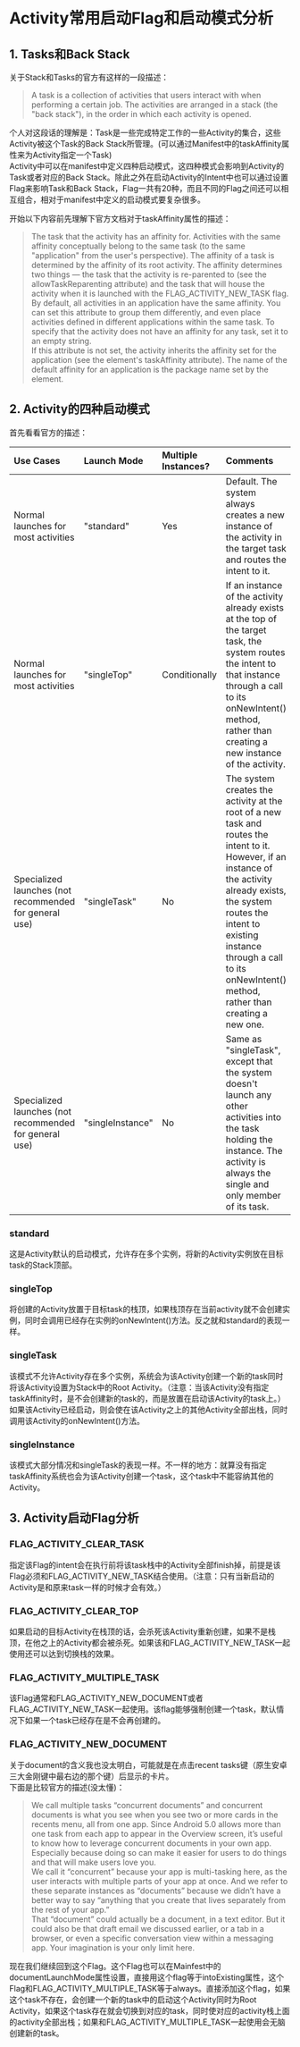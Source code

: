 # Activity常用启动Flag和启动模式分析  


## 1. Tasks和Back Stack  
  
  关于Stack和Tasks的官方有这样的一段描述：
  > A task is a collection of activities that users interact with when performing a certain job. The activities are arranged in a stack (the "back stack"), in the order in which each activity is opened.  
  
  个人对这段话的理解是：Task是一些完成特定工作的一些Activity的集合，这些Activity被这个Task的Back Stack所管理。(可以通过Manifest中的taskAffinity属性来为Activity指定一个Task)  
  Activity中可以在manifest中定义四种启动模式，这四种模式会影响到Activity的Task或者对应的Back Stack。除此之外在启动Activity的Intent中也可以通过设置Flag来影响Task和Back Stack，Flag一共有20种，而且不同的Flag之间还可以相互组合，相对于manifest中定义的启动模式要复杂很多。  
  
  
  开始以下内容前先理解下官方文档对于taskAffinity属性的描述：
  
  > The task that the activity has an affinity for. Activities with the same affinity conceptually belong to the same task (to the same "application" from the user's perspective). The affinity of a task is determined by the affinity of its root activity.
The affinity determines two things — the task that the activity is re-parented to (see the allowTaskReparenting attribute) and the task that will house the activity when it is launched with the FLAG\_ACTIVITY\_NEW\_TASK flag.  
By default, all activities in an application have the same affinity. You can set this attribute to group them differently, and even place activities defined in different applications within the same task. To specify that the activity does not have an affinity for any task, set it to an empty string.  
If this attribute is not set, the activity inherits the affinity set for the application (see the <application> element's taskAffinity attribute). The name of the default affinity for an application is the package name set by the <manifest> element.  


## 2. Activity的四种启动模式  
  
  首先看看官方的描述：  
  
|  Use Cases | Launch Mode |  Multiple Instances?| Comments |
|:-----|:-----|:-----|:-----|
|Normal launches for most activities |  "standard"  |   Yes  | 	Default. The system always creates a new instance of the activity in the target task and routes the intent to it. |
|Normal launches for most activities  |  "singleTop"  |  Conditionally | 	If an instance of the activity already exists at the top of the target task, the system routes the intent to that instance through a call to its onNewIntent() method, rather than creating a new instance of the activity. |
|Specialized launches (not recommended for general use) | "singleTask"	 |  No  | The system creates the activity at the root of a new task and routes the intent to it. However, if an instance of the activity already exists, the system routes the intent to existing instance through a call to its onNewIntent() method, rather than creating a new one. |
|Specialized launches (not recommended for general use) |  "singleInstance"  |   No  | 	Same as "singleTask", except that the system doesn't launch any other activities into the task holding the instance. The activity is always the single and only member of its task. |
  
### standard
  
  这是Activity默认的启动模式，允许存在多个实例，将新的Activity实例放在目标task的Stack顶部。 


### singleTop
  
  将创建的Activity放置于目标task的栈顶，如果栈顶存在当前activity就不会创建实例，同时会调用已经存在实例的onNewIntent()方法。反之就和standard的表现一样。  
  
### singleTask
  
  该模式不允许Activity存在多个实例，系统会为该Activity创建一个新的task同时将该Activity设置为Stack中的Root Activity。（注意：当该Activity没有指定taskAffinity时，是不会创建新的task的，而是放置在启动该Activity的task上。） 如果该Activity已经启动，则会使在该Activity之上的其他Activity全部出栈，同时调用该Activity的onNewIntent()方法。  
  
### singleInstance
  
  该模式大部分情况和singleTask的表现一样。不一样的地方：就算没有指定taskAffinity系统也会为该Activity创建一个task，这个task中不能容纳其他的Activity。
  
  
## 3. Activity启动Flag分析
  
### FLAG\_ACTIVITY\_CLEAR\_TASK

  指定该Flag的intent会在执行前将该task栈中的Activity全部finish掉，前提是该Flag必须和FLAG\_ACTIVITY\_NEW\_TASK结合使用。（注意：只有当新启动的Activity是和原来task一样的时候才会有效。）  
  
### FLAG\_ACTIVITY\_CLEAR\_TOP
  
  如果启动的目标Activity在栈顶的话，会杀死该Activity重新创建，如果不是栈顶，在他之上的Activity都会被杀死。如果该和FLAG\_ACTIVITY\_NEW\_TASK一起使用还可以达到切换栈的效果。
  
### FLAG\_ACTIVITY\_MULTIPLE\_TASK
  
  该Flag通常和FLAG\_ACTIVITY\_NEW\_DOCUMENT或者FLAG\_ACTIVITY\_NEW\_TASK一起使用。该flag能够强制创建一个task，默认情况下如果一个task已经存在是不会再创建的。
  
### FLAG\_ACTIVITY\_NEW\_DOCUMENT
  
  关于document的含义我也没太明白，可能就是在点击recent tasks键（原生安卓三大金刚键中最右边的那个键）后显示的卡片。  
  下面是比较官方的描述(没太懂)：
  
  > We call multiple tasks “concurrent documents” and concurrent documents is what you see when you see two or more cards in the recents menu, all from one app. Since Android 5.0 allows more than one task from each app to appear in the Overview screen, it’s useful to know how to leverage concurrent documents in your own app. Especially because doing so can make it easier for users to do things and that will make users love you.  
We call it “concurrent” because your app is multi-tasking here, as the user interacts with multiple parts of your app at once. And we refer to these separate instances as “documents” because we didn’t have a better way to say “anything that you create that lives separately from the rest of your app.”  
That “document” could actually be a document, in a text editor. But it could also be that draft email we discussed earlier, or a tab in a browser, or even a specific conversation view within a messaging app. Your imagination is your only limit here.
  
  
  现在我们继续回到这个Flag。这个Flag也可以在Mainfest中的documentLaunchMode属性设置，直接用这个flag等于intoExisting属性，这个Flag和FLAG\_ACTIVITY\_MULTIPLE\_TASK等于always。直接添加这个flag，如果这个task不存在，会创建一个新的task中的启动这个Activity同时为Root Activity，如果这个task存在就会切换到对应的task，同时使对应的activity栈上面的activity全部出栈；如果和FLAG\_ACTIVITY\_MULTIPLE\_TASK一起使用会无脑创建新的task。  
  
  